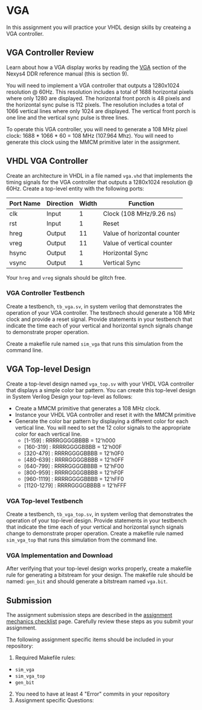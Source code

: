 # VGA

In this assignment you will practice your VHDL design skills by createing a VGA controller.

## VGA Controller Review

Learn about how a VGA display works by reading the [VGA](https://digilent.com/reference/programmable-logic/nexys-4-ddr/reference-manual) section of the Nexys4 DDR reference manual (this is section 9).

You will need to implement a VGA controller that outputs a 1280x1024 resolution @ 60Hz.
This resolution includes a total of 1688 horizontal pixels where only 1280 are displayed.
The horizontal front porch is 48 pixels and the horizontal sync pulse is 112 pixels.
The resolution includes a total of 1066 vertical lines where only 1024 are displayed.
The vertical front porch is one line and the vertical sync pulse is three lines.

To operate this VGA controller, you will need to generate a 108 MHz pixel clock: 1688 * 1066 * 60 = 108 MHz (107.964 Mhz).
You will need to generate this clock using the MMCM primitive later in the assignment.

## VHDL VGA Controller

Create an architecture in VHDL in a file named `vga.vhd` that implements the timing signals for the VGA controller that outputs a 1280x1024 resolution @ 60Hz.
Create a top-level entity with the following ports:

| Port Name | Direction | Width | Function |
| ---- | ---- | ---- | ----  |
| clk | Input | 1 | Clock (108 MHz/9.26 ns) |
| rst | Input | 1 | Reset |
| hreg | Output | 11 | Value of horizontal counter |
| vreg | Output | 11 | Value of vertical counter |
| hsync | Output | 1 | Horizontal Sync |
| vsync | Output | 1 | Vertical Sync |

Your `hreg` and `vreg` signals should be glitch free.

### VGA Controller Testbench

Create a testbench, `tb_vga.sv`, in system verilog that demonstrates the operation of your VGA controller.
The testbnech should generate a 108 MHz clock and provide a reset signal.
Provide statements in your testbench that indicate the time each of your vertical and horizontal synch signals change to demonstrate proper operation.

Create a makefile rule named `sim_vga` that runs this simulation from the command line.

## VGA Top-level Design

Create a top-level design named `vga_top.sv` with your VHDL VGA controller that displays a simple color bar pattern.
You can create this top-level design in System Verilog
Design your top-level as follows:
* Create a MMCM primitive that generates a 108 MHz clock.
* Instance your VHDL VGA controller and reset it with the MMCM primitive
* Generate the color bar pattern by displaying a different color for each vertical line. You will need to set the 12 color signals to the appropriate color for each vertical line.
  * [1-159] : RRRRGGGGBBBB = 12'h000
  * [160-319] : RRRRGGGGBBBB = 12'h00F
  * [320-479] : RRRRGGGGBBBB = 12'h0F0
  * [480-639] : RRRRGGGGBBBB = 12'h0FF
  * [640-799] : RRRRGGGGBBBB = 12'hF00
  * [800-959] : RRRRGGGGBBBB = 12'hF0F
  * [960-1119] : RRRRGGGGBBBB = 12'hFF0
  * [1120-1279] : RRRRGGGGBBBB = 12'hFFF

<!-- Other ideas 
* Instance your seven segment display controller and count the number of frames that have been displayed in real time
* Press a button to: blank screen, make screen white, display a color as specified by the switches
-->

### VGA Top-level Testbench

Create a testbench, `tb_vga_top.sv`, in system verilog that demonstrates the operation of your top-level design.
Provide statements in your testbench that indicate the time each of your vertical and horizontal synch signals change to demonstrate proper operation.
Create a makefile rule named `sim_vga_top` that runs this simulation from the command line.

### VGA Implementation and Download

After verifying that your top-level design works properly, create a makefile rule for generating a bitstream for your design.
The makefile rule should be named: `gen_bit` and should generate a bitstream named `vga.bit`.

## Submission

The assignment submission steps are described in the [assignment mechanics checklist](../resources/assignment_mechanics.md#assignment-submission-checklist) page.
Carefully review these steps as you submit your assignment.

The following assignment specific items should be included in your repository:

1. Required Makefile rules:
  * `sim_vga`
  * `sim_vga_top`
  * `gen_bit`
2. You need to have at least 4 "Error" commits in your repository
3. Assignment specific Questions:
